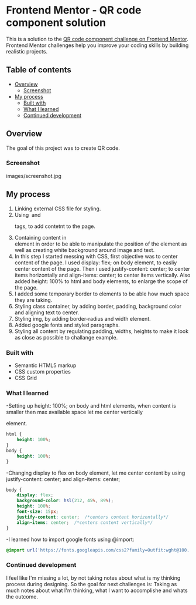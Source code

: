 # Frontend Mentor - QR code component solution

This is a solution to the [QR code component challenge on Frontend Mentor](https://www.frontendmentor.io/challenges/qr-code-component-iux_sIO_H). Frontend Mentor challenges help you improve your coding skills by building realistic projects. 

## Table of contents

- [Overview](#overview)
  - [Screenshot](#screenshot)
- [My process](#my-process)
  - [Built with](#built-with)
  - [What I learned](#what-i-learned)
  - [Continued development](#continued-development)

## Overview

The goal of this project was to create QR code.

### Screenshot

images/screenshot.jpg

## My process
1. Linking external CSS file for styling.
2. Using <img> and <p> tags, to add contetnt to the page.
3. Containing content in <div> element in order to be able to manipulate the position of the element as well as creating white background around image and text.
4. In this step I started messing with CSS, first objective was to center content of the page. I used display: flex; on body element, to easliy center content of the page. Then i used justify-content: center; to center items horizontally and align-items: center; to center items vertically. Also added height: 100% to html and body elements, to enlarge the scope of the page.
5. I added some temporary border to elements to be able how much space they are taking.
6. Styling class container, by adding border, padding, background color and aligning text to center.
7. Styling img, by adding border-radius and width element.
8. Added google fonts and styled paragraphs.
9. Styling all content by regulating padding, widths, heights to make it look as close as possible to challange example.

### Built with

- Semantic HTML5 markup
- CSS custom properties
- CSS Grid

### What I learned

-Setting up height: 100%; on body and html elements, when content is smaller then max available space let me center vertically <div> element.
```css
html {
    height: 100%;
}
body {
    height: 100%;
}
```
-Changing display to flex on body element, let me center content by using justify-content: center; and align-items: center;
```css
body {
    display: flex;
    background-color: hsl(212, 45%, 89%);
    height: 100%;
    font-size: 15px;
    justify-content: center;  /*centers content horizontally*/
    align-items: center;  /*centers content vertically*/
}
```
-I learned how to import google fonts using @import:
```css
@import url('https://fonts.googleapis.com/css2?family=Outfit:wght@100..900&display=swap');
```

### Continued development

I feel like I'm missing a lot, by not taking notes about what is my thinking process during designing. So the goal for next challenges is: Taking as much notes about what I'm thinking, what I want to accomplishe and whats the outcome.
